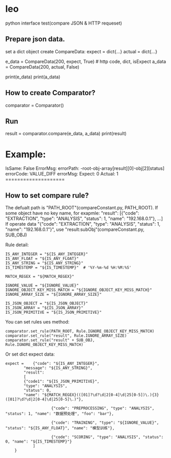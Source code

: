 # leo
python interface test(compare JSON &amp; HTTP requeset)

## Prepare json data.

set a dict object create CompareData:
expect = dict{...}
actual = dict{...}

e_data = CompareData(200, expect, True) # http code, dict, isExpect
a_data = CompareData(200, actual, False)

print(e_data)
print(a_data)

## How to create Comparator?

comparator = Comparator()

## Run

result = comparator.compare(e_data, a_data)
print(result)

Example:
====================
IsSame:
	False
ErrorMsg:
	errorPath:	-root-obj-array[result][0]-obj[2][status]
	errorCode:	VALUE_DIFF
	errorMsg:
		Expect: 0
		Actual: 1
	====================


## How to set compare rule?

The defualt path is "PATH_ROOT"(compareConstant.py, PATH_ROOT). If some object have no key name, for exapmle: 
"result": [{"code": "EXTRACTION", "type": "ANALYSIS", "status": 1, "name": "192.168.0.1"}, ...]
If operate data "{"code": "EXTRACTION", "type": "ANALYSIS", "status": 1, "name": "192.168.0.1"}", use "result:subObj"(compareConstant.py, SUB_OBJ)

Rule detail:

    IS_ANY_INTEGER = "${IS_ANY_INTEGER}"
    IS_ANY_FLOAT = "${IS_ANY_FLOAT}"
    IS_ANY_STRING = "${IS_ANY_STRING}"
    IS_TIMESTEMP = "${IS_TIMESTEMP}"  # '%Y-%m-%d %H:%M:%S'

    MATCH_REGEX = "${MATCH_REGEX}"

    IGNORE_VALUE = "${IGNORE_VALUE}"
    IGNORE_OBJECT_KEY_MISS_MATCH = "${IGNORE_OBJECT_KEY_MISS_MATCH}"
    IGNORE_ARRAY_SIZE = "${IGNORE_ARRAY_SIZE}"

    IS_JSON_OBJECT = "${IS_JSON_OBJECT}"
    IS_JSON_ARRAY = "${IS_JSON_ARRAY}"
    IS_JSON_PRIMITIVE = "${IS_JSON_PRIMITIVE}"
    
You can set rules ues method:

    comparator.set_rule(PATH_ROOT, Rule.IGNORE_OBJECT_KEY_MISS_MATCH)
    comparator.set_rule("result", Rule.IGNORE_ARRAY_SIZE)
    comparator.set_rule("result" + SUB_OBJ, Rule.IGNORE_OBJECT_KEY_MISS_MATCH)
    
Or set dict expect data:

    expect = 	{"code": "${IS_ANY_INTEGER}", 
    		"message": "${IS_ANY_STRING}",
          	"result": 
			[
			{"code1": "${IS_JSON_PRIMITIVE}", 
			"type": "ANALYSIS", 
			"status": 0, 
			"name": "${MATCH_REGEX}(([01]?\d?\d|2[0-4]\d|25[0-5])\.){3}([01]?\d?\d|2[0-4]\d|25[0-5]\.)"},
			
                     	{"code": "PREPROCESSING", "type": "ANALYSIS", "status": 1, "name": "数据预处理", "foo": "bar"},
		     
                     	{"code": "TRAINING", "type": "${IGNORE_VALUE}", "status": "${IS_ANY_FLOAT}", "name": "模型训练"},
		     
                     	{"code": "SCORING", "type": "ANALYSIS", "status": 0, "name": "${IS_TIMESTEMP}"}
		     	]
		}
